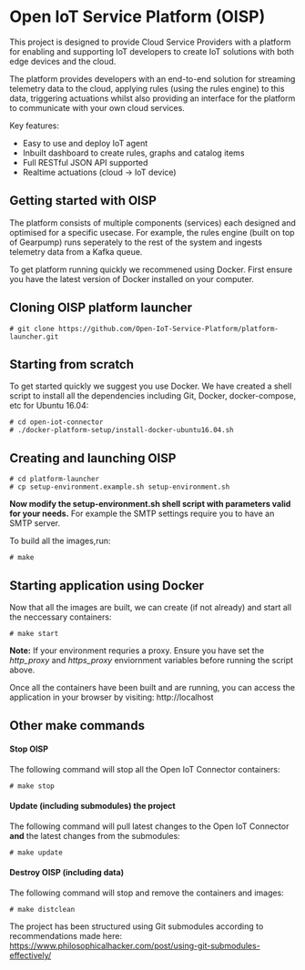 # Open IoT Service Platform (OISP)

This project is designed to provide Cloud Service Providers with a platform for enabling and supporting IoT developers to create IoT solutions with both edge devices and the cloud.

The platform provides developers with an end-to-end solution for streaming telemetry data to the cloud, applying rules (using the rules engine) to this data, triggering actuations whilst also providing an interface for the platform to communicate with your own cloud services.

Key features:

 * Easy to use and deploy IoT agent
 * Inbuilt dashboard to create rules, graphs and catalog items
 * Full RESTful JSON API supported
 * Realtime actuations (cloud -> IoT device)

## Getting started with OISP

The platform consists of multiple components (services) each designed and optimised for a specific usecase. For example, the rules engine (built on top of Gearpump) runs seperately to the rest of the system and ingests telemetry data from a Kafka queue.

To get platform running quickly we recommened using Docker. First ensure you have the latest version of Docker installed on your computer.

## Cloning OISP platform launcher

```shell
# git clone https://github.com/Open-IoT-Service-Platform/platform-launcher.git
```

## Starting from scratch
To get started quickly we suggest you use Docker.
We have created a shell script to install all the dependencies including Git, Docker, docker-compose, etc for Ubuntu 16.04:
```shell
# cd open-iot-connector
# ./docker-platform-setup/install-docker-ubuntu16.04.sh
```

## Creating and launching OISP

```shell
# cd platform-launcher
# cp setup-environment.example.sh setup-environment.sh
```
**Now modify the setup-environment.sh shell script with parameters valid for your needs.** For example the SMTP settings require you to have an SMTP server.

To build all the images,run:
```shell
# make
```

## Starting application using Docker

Now that all the images are built, we can create (if not already) and start all the neccessary containers:
```shell
# make start
```

**Note:** If your environment requries a proxy. Ensure you have set the *http_proxy* and *https_proxy* enviornment variables before running the script above.

Once all the containers have been built and are running, you can access the application in your browser by visiting: http://localhost

## Other make commands

#### Stop OISP
The following command will stop all the Open IoT Connector containers:
```shell
# make stop
```

#### Update (including submodules) the project
The following command will pull latest changes to the Open IoT Connector **and** the latest changes from the submodules:
```shell
# make update
```

#### Destroy OISP (including data)
The following command will stop and remove the containers and images:
```shell
# make distclean
```

The project has been structured using Git submodules according to recommendations made here: https://www.philosophicalhacker.com/post/using-git-submodules-effectively/
